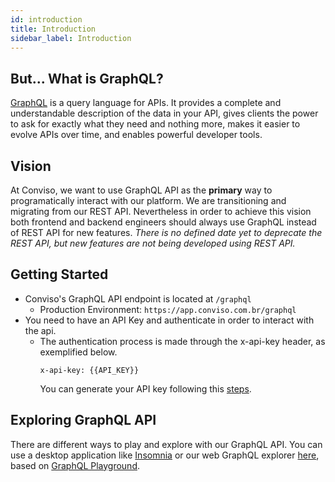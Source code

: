 ```yaml
---
id: introduction
title: Introduction
sidebar_label: Introduction
---
```


## But... What is GraphQL?
[GraphQL] is a query language for APIs. It provides a complete and understandable description of the data in your API, gives clients the power to ask for exactly what they need and nothing more, makes it easier to evolve APIs over time, and enables powerful developer tools.

## Vision
At Conviso, we want to use GraphQL API as the **primary** way to programatically interact with our platform. 
We are transitioning and migrating from our REST API. Nevertheless in order to achieve this vision both frontend and backend engineers should always use GraphQL instead of REST API for new features.
*There is no defined date yet to deprecate the REST API, but new features are not being developed using REST API.*

## Getting Started
- Conviso's GraphQL API endpoint is located at ```/graphql```
    - Production Environment: ```https://app.conviso.com.br/graphql```
- You need to have an API Key and authenticate in order to interact with the api.
    - The authentication process is made through the x-api-key header, as exemplified below.
        ```console 
        x-api-key: {{API_KEY}}
        ``` 
        You can generate your API key following this [steps](https://help.convisoappsec.com/pt-BR/articles/4428685-api-key).

## Exploring GraphQL API
There are different ways to play and explore with our GraphQL API. 
You can use a desktop application like [Insomnia] or our web GraphQL explorer <a href="../../playground-graphql.html" target="_blank">here</a>, based on [GraphQL Playground].


[GraphQL]: <https://graphql.org/>
[GraphQL Playground]: <https://github.com/graphql/graphql-playground>
[Insomnia]: <https://insomnia.rest/>
